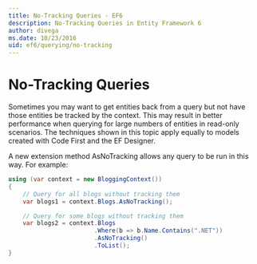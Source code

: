 ```yaml
---
title: No-Tracking Queries - EF6
description: No-Tracking Queries in Entity Framework 6
author: divega
ms.date: 10/23/2016
uid: ef6/querying/no-tracking
---
```

# No-Tracking Queries
Sometimes you may want to get entities back from a query but not have those entities be tracked by the context. This may result in better performance when querying for large numbers of entities in read-only scenarios. The techniques shown in this topic apply equally to models created with Code First and the EF Designer.  

A new extension method AsNoTracking allows any query to be run in this way. For example:  

``` csharp
using (var context = new BloggingContext())
{
    // Query for all blogs without tracking them
    var blogs1 = context.Blogs.AsNoTracking();

    // Query for some blogs without tracking them
    var blogs2 = context.Blogs
                        .Where(b => b.Name.Contains(".NET"))
                        .AsNoTracking()
                        .ToList();
}
```  
